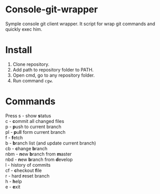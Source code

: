 # Console-git-wrapper
Symple console git client wrapper. It script for wrap git commands and quickly exec him.

# Install
1. Clone repository.
2. Add path to repository folder to PATH.
3. Open cmd, go to any repository folder.
4. Run command `cgw`.

# Commands
Press
s   - show **s**tatus  
c   - **c**ommit all changed files  
p   - **p**ush to current branch  
pl  - **p**u**l**l form current branch  
f   - **f**etch  
b   - **b**ranch list (and update current branch)  
cb  - **c**hange **b**ranch   
nbm - **n**ew **b**ranch from **m**aster  
nbd - **n**ew **b**ranch from **d**evelop  
l   - history of commits  
cf  - **c**heckout **f**ile  
r   - hard **r**eset branch  
h   - **h**elp  
e   - **e**xit  

